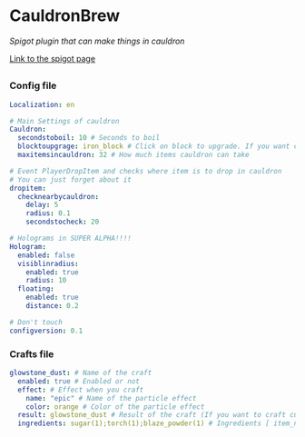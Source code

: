 # CauldronBrew
_Spigot plugin that can make things in cauldron_

[Link to the spigot page](https://www.spigotmc.org/resources/cauldronbrew.86981/)

## 
### Config file
```yml
Localization: en

# Main Settings of cauldron
Cauldron:
  secondstoboil: 10 # Seconds to boil
  blocktoupgrage: iron_block # Click on block to upgrade. If you want craft in cauldron without upgrade. Just leave this empty
  maxitemsincauldron: 32 # How much items cauldron can take

# Event PlayerDropItem and checks where item is to drop in cauldron
# You can just forget about it
dropitem:
  checknearbycauldron:
    delay: 5
    radius: 0.1
    secondstocheck: 20

# Holograms in SUPER ALPHA!!!!
Hologram:
  enabled: false
  visiblinradius:
    enabled: true
    radius: 10
  floating:
    enabled: true
    distance: 0.2

# Don't touch
configversion: 0.1
```

### Crafts file
```yml
glowstone_dust: # Name of the craft
  enabled: true # Enabled or not
  effect: # Effect when you craft
    name: "epic" # Name of the particle effect
    color: orange # Color of the particle effect
  result: glowstone_dust # Result of the craft (If you want to craft custom item go to the spigot page)
  ingredients: sugar(1);torch(1);blaze_powder(1) # Ingredients [ item_name(amount);item_name(amount)]
```
